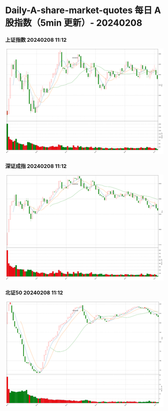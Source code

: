 
# Daily-A-share-market-quotes 每日 A 股指数（5min 更新）- 20240208

### 上证指数 20240208 11:12
![](./fig/2024/2/20240208-sh000001.png)

### 深证成指 20240208 11:12
![](./fig/2024/2/20240208-sz399001.png)

### 北证50 20240208 11:12
![](./fig/2024/2/20240208-bj899050.png)
